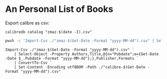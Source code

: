 
# An Personal List of Books

Export calibre as csv:

`calibredb catalog "zmaz-$(date -I).csv"`

```bash
pwsh -c 'Import-Csv ./"zmaz-$(Get-Date -Format "yyyy-MM-dd").csv" | Select-Object -Property Authors,Title,@{n="Pubdate";e={Get-Date -Date $_.Pubdate -Format "yyyy-MM-dd"};},Publisher,Formats | ConvertTo-Csv | Set-Content -Encoding utf8BOM -Path ./"calibre-$(Get-Date -Format "yyyy-MM-dd").csv"'

```

```pwsh
Import-Csv ./"zmaz-$(Get-Date -Format "yyyy-MM-dd").csv" `
    | Select-Object -Property Authors,Title,@{n="Pubdate";e={Get-Date -Date $_.Pubdate -Format "yyyy-MM-dd"};},Publisher,Formats `
    | ConvertTo-Csv `
    | Set-Content -Encoding utf8BOM -Path ./"calibre-$(Get-Date -Format "yyyy-MM-dd").csv"
```

